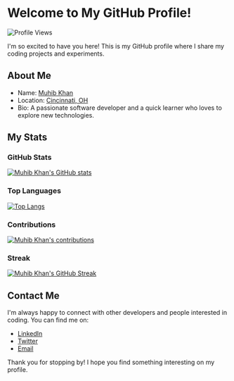 # Welcome to My GitHub Profile!

![Profile Views](https://komarev.com/ghpvc/?username=muhibkhn&color=green)

I'm so excited to have you here! This is my GitHub profile where I share my coding projects and experiments.

## About Me

- Name: [Muhib Khan](https://github.com/muhibkhn)
- Location: [Cincinnati, OH](https://www.google.com/maps/place/Cincinnati%2C+OH/)
- Bio: A passionate software developer and a quick learner who loves to explore new technologies.

## My Stats

### GitHub Stats

[![Muhib Khan's GitHub stats](https://github-readme-stats.vercel.app/api?username=muhibkhn&theme=algolia)](https://github.com/muhibkhn)

### Top Languages

[![Top Langs](https://github-readme-stats.vercel.app/api/top-langs/?username=muhibkhn&layout=compact&theme=algolia)](https://github.com/muhibkhn)

### Contributions

[![Muhib Khan's contributions](https://github-profile-summary-cards.vercel.app/api/cards/profile-details?username=muhibkhn&theme=dracula)](https://github.com/muhibkhn)

### Streak

[![Muhib Khan's GitHub Streak](https://github-readme-streak-stats.herokuapp.com/?user=muhibkhn&theme=algolia)](https://github.com/muhibkhn)

## Contact Me

I'm always happy to connect with other developers and people interested in coding. You can find me on:

- [LinkedIn](https://www.linkedin.com/in/muhibkhn/)
- [Twitter](https://twitter.com/muhibkhn/)
- [Email](mailto:muhibkhnx@gmail.com)

Thank you for stopping by! I hope you find something interesting on my profile.
